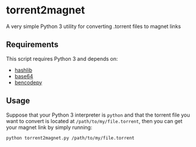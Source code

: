 # torrent2magnet
A very simple Python 3 utility for converting .torrent files to magnet links

## Requirements
This script requires Python 3 and depends on:
* [hashlib](https://docs.python.org/3/library/hashlib.html)
* [base64](https://docs.python.org/3.1/library/base64.html)
* [bencodepy](https://github.com/eweast/BencodePy)

## Usage
Suppose that your Python 3 interpreter is ``python`` and that the torrent file you want to convert is located at ``/path/to/my/file.torrent``, then you can get your magnet link by simply running:
```bash
python torrent2magnet.py /path/to/my/file.torrent
```
